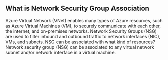 ## What is Network Security Group Association 

Azure Virtual Network (VNet) enables many types of Azure resources, such as Azure Virtual Machines (VM), to securely communicate with each other, the internet, and on-premises networks. Network Security Groups (NSG) are used to filter inbound and outbound traffic to network interfaces (NIC), VMs, and subnets.
NSG can be associated with what kind of resources? Network security group (NSG) can be associated to any virtual network subnet and/or network interface in a virtual machine.